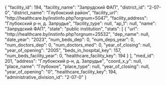 {
    "facility_id": 194,
    "facility_name": "Запрудский ФАП",
    "district_id": "2-07-0",
    "district_name": "Глубокский район",
    "facility_url": "http:\/\/healthcare.by\/instinfo.php?orgnum=5047",
    "facility_address": "Глубокский р-н,  д. Запрудье",
    "facility_type": null,
    "ap_1": null,
    "name": "Запрудский ФАП",
    "state": "public institution",
    "stats": [
        {
            "url": "http:\/\/healthcare.by\/instinfo.php?orgnum=25532",
            "dep_name": null,
            "date_year": "2023",
            "num_beds_dep": 0,
            "num_deps_year": 0,
            "num_doctors_dep": 0,
            "num_doctors_med": 0,
            "year_of_closing": null,
            "year_of_opening": "2005",
            "beds_in_hospital_key": 157,
            "num_beds_facility_year": 0,
            "healthcare_facility_key": 194
        }
    ],
    "med_id": 201,
    "address": "Глубокский р-н,  д. Запрудье",
    "coord_x_y": null,
    "place_name": "Глубокое",
    "place_type": null,
    "year_of_closing": null,
    "year_of_opening": "0",
    "healthcare_facility_key": 194,
    "administrative_division_id": "2-07-0"
}
